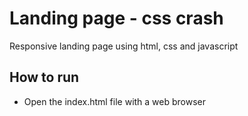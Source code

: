 # Landing page - css crash
Responsive landing page using html, css and javascript

## How to run

- Open the index.html file with a web browser
